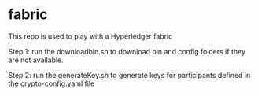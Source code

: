 # fabric
This repo is used to play with a Hyperledger fabric

Step 1: run the downloadbin.sh to download bin and config folders if they are not available.

Step 2: run the generateKey.sh to generate keys for participants defined in the crypto-config.yaml file
